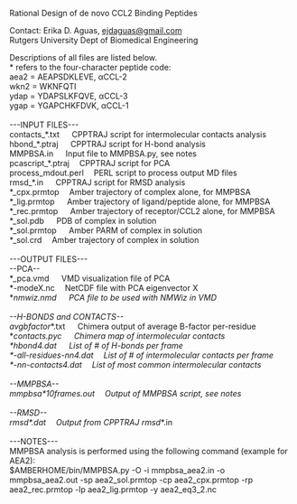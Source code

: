 
Rational Design of de novo CCL2 Binding Peptides<br>

Contact: Erika D. Aguas, ejdaguas@gmail.com<br>
Rutgers University Dept of Biomedical Engineering<br>

Descriptions of all files are listed below. <br>
\* refers to the four-character peptide code:<br>
aea2 = AEAPSDKLEVE, αCCL-2 <br>
wkn2 = WKNFQTI<br>
ydap = YDAPSLKFQVE, αCCL-3<br>
ygap = YGAPCHKFDVK, αCCL-1<br>
<br>
---INPUT FILES--- <br>
contacts_\*.txt	&emsp;	CPPTRAJ script for intermolecular contacts analysis<br>
hbond_\*.ptraj	&emsp;	CPPTRAJ script for H-bond analysis<br>
MMPBSA.in	&emsp;	Input file to MMPBSA.py, see notes<br>
pcascript_\*.ptraj	&emsp;CPPTRAJ script for PCA<br>
process_mdout.perl	&emsp;PERL script to process output MD files<br>
rmsd_\*.in	&emsp;	CPPTRAJ script for RMSD analysis<br>
\*_cpx.prmtop		&emsp;Amber trajectory of complex alone, for MMPBSA<br>
\*_lig.prmtop	&emsp;	Amber trajectory of ligand/peptide alone, for MMPBSA<br>
\*_rec.prmtop	&emsp;	Amber trajectory of receptor/CCL2 alone, for MMPBSA<br>
\*_sol.pdb	&emsp;	PDB of complex in solution<br>
\*_sol.prmtop	&emsp;	Amber PARM of complex in solution<br>
\*_sol.crd&emsp;		Amber trajectory of complex in solution<br>
<br>
---OUTPUT FILES---<br>
--PCA--<br>
\*_pca.vmd &emsp;	VMD visualization file of PCA <br>
\*-modeX.nc&emsp;	NetCDF file with PCA eigenvector X<br>
\*_nmwiz.nmd &emsp;	PCA file to be used with NMWiz in VMD<br>
<br>
--H-BONDS and CONTACTS--<br>
avgbfactor_\*.txt	&emsp;	Chimera output of average B-factor per-residue<br>
\*_contacts.pyc	&emsp;	Chimera map of intermolecular contacts<br>
\*_hbond4.dat	&emsp;	List of # of H-bonds per frame<br>
\*-all-residues-nn4.dat	&emsp;List of # of intermolecular contacts per frame<br>
\*-nn-contacts4.dat	&emsp;List of most common intermolecular contacts<br>
<br>
--MMPBSA--<br>
mmpbsa_\*_10frames.out&emsp;	Output of MMPBSA script, see notes<br>
<br>
--RMSD--<br>
rmsd_\*.dat	&emsp;Output from CPPTRAJ rmsd_\*.in<br>
<br>
---NOTES---<br>
MMPBSA analysis is performed using the following command (example for AEA2):<br>
$AMBERHOME/bin/MMPBSA.py -O -i mmpbsa_aea2.in -o mmpbsa_aea2.out -sp aea2_sol.prmtop -cp aea2_cpx.prmtop -rp aea2_rec.prmtop -lp aea2_lig.prmtop -y aea2_eq3_2.nc
